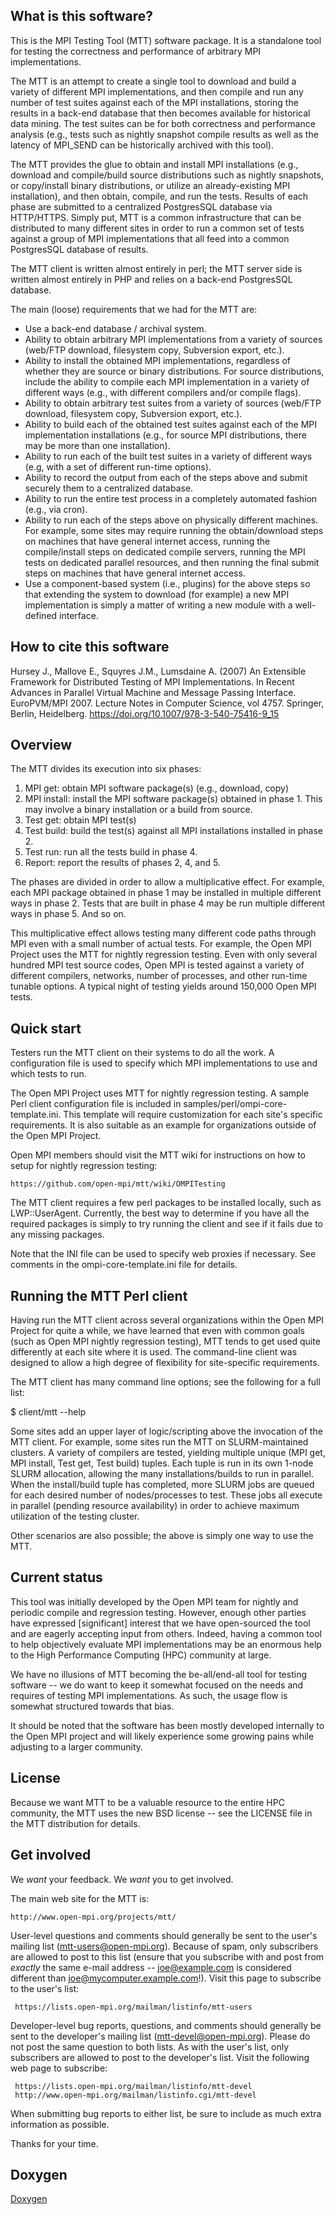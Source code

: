What is this software?
----------------------

This is the MPI Testing Tool (MTT) software package.  It is a
standalone tool for testing the correctness and performance of
arbitrary MPI implementations.

The MTT is an attempt to create a single tool to download and build a
variety of different MPI implementations, and then compile and run any
number of test suites against each of the MPI installations, storing
the results in a back-end database that then becomes available for
historical data mining.  The test suites can be for both correctness
and performance analysis (e.g., tests such as nightly snapshot compile
results as well as the latency of MPI_SEND can be historically
archived with this tool).

The MTT provides the glue to obtain and install MPI installations
(e.g., download and compile/build source distributions such as nightly
snapshots, or copy/install binary distributions, or utilize an
already-existing MPI installation), and then obtain, compile, and run
the tests.  Results of each phase are submitted to a centralized
PostgresSQL database via HTTP/HTTPS.  Simply put, MTT is a common
infrastructure that can be distributed to many different sites in
order to run a common set of tests against a group of MPI
implementations that all feed into a common PostgresSQL database of
results.

The MTT client is written almost entirely in perl; the MTT server side
is written almost entirely in PHP and relies on a back-end PostgresSQL
database.

The main (loose) requirements that we had for the MTT are:

- Use a back-end database / archival system.
- Ability to obtain arbitrary MPI implementations from a variety of
  sources (web/FTP download, filesystem copy, Subversion export,
  etc.).
- Ability to install the obtained MPI implementations, regardless of
  whether they are source or binary distributions.  For source
  distributions, include the ability to compile each MPI
  implementation in a variety of different ways (e.g., with different
  compilers and/or compile flags).
- Ability to obtain arbitrary test suites from a variety of sources
  (web/FTP download, filesystem copy, Subversion export, etc.).
- Ability to build each of the obtained test suites against each of
  the MPI implementation installations (e.g., for source MPI
  distributions, there may be more than one installation).
- Ability to run each of the built test suites in a variety of
  different ways (e.g, with a set of different run-time options).
- Ability to record the output from each of the steps above and
  submit securely them to a centralized database.
- Ability to run the entire test process in a completely automated
  fashion (e.g., via cron).
- Ability to run each of the steps above on physically different
  machines.  For example, some sites may require running the
  obtain/download steps on machines that have general internet access,
  running the compile/install steps on dedicated compile servers,
  running the MPI tests on dedicated parallel resources, and then
  running the final submit steps on machines that have general
  internet access.
- Use a component-based system (i.e., plugins) for the above steps so
  that extending the system to download (for example) a new MPI
  implementation is simply a matter of writing a new module with a
  well-defined interface.


How to cite this software
-------------------------
Hursey J., Mallove E., Squyres J.M., Lumsdaine A. (2007) An Extensible
Framework for Distributed Testing of MPI Implementations. In Recent
Advances in Parallel Virtual Machine and Message Passing Interface.
EuroPVM/MPI 2007. Lecture Notes in Computer Science, vol 4757. Springer,
Berlin, Heidelberg.
https://doi.org/10.1007/978-3-540-75416-9_15


Overview
--------

The MTT divides its execution into six phases:

1. MPI get: obtain MPI software package(s) (e.g., download, copy)
2. MPI install: install the MPI software package(s) obtained in phase 1.
   This may involve a binary installation or a build from source.
3. Test get: obtain MPI test(s)
4. Test build: build the test(s) against all MPI installations
   installed in phase 2.
5. Test run: run all the tests build in phase 4.
6. Report: report the results of phases 2, 4, and 5.

The phases are divided in order to allow a multiplicative effect.  For
example, each MPI package obtained in phase 1 may be installed in
multiple different ways in phase 2.  Tests that are built in phase 4
may be run multiple different ways in phase 5.  And so on.

This multiplicative effect allows testing many different code paths
through MPI even with a small number of actual tests.  For example,
the Open MPI Project uses the MTT for nightly regression testing.
Even with only several hundred MPI test source codes, Open MPI is
tested against a variety of different compilers, networks, number of
processes, and other run-time tunable options.  A typical night of
testing yields around 150,000 Open MPI tests.


Quick start
-----------

Testers run the MTT client on their systems to do all the work.  A
configuration file is used to specify which MPI implementations to use
and which tests to run.  

The Open MPI Project uses MTT for nightly regression testing.  A
sample Perl client configuration file is included in
samples/perl/ompi-core-template.ini.  This template will require
customization for each site's specific requirements.  It is also
suitable as an example for organizations outside of the Open MPI
Project.

Open MPI members should visit the MTT wiki for instructions on how to
setup for nightly regression testing:

    https://github.com/open-mpi/mtt/wiki/OMPITesting

The MTT client requires a few perl packages to be installed locally,
such as LWP::UserAgent.  Currently, the best way to determine if you
have all the required packages is simply to try running the client and
see if it fails due to any missing packages.

Note that the INI file can be used to specify web proxies if
necessary.  See comments in the ompi-core-template.ini file for
details.


Running the MTT Perl client
---------------------------

Having run the MTT client across several organizations within the Open
MPI Project for quite a while, we have learned that even with common
goals (such as Open MPI nightly regression testing), MTT tends to get
used quite differently at each site where it is used.  The
command-line client was designed to allow a high degree of flexibility
for site-specific requirements.

The MTT client has many command line options; see the following for a
full list:

$ client/mtt --help

Some sites add an upper layer of logic/scripting above the invocation
of the MTT client.  For example, some sites run the MTT on
SLURM-maintained clusters.  A variety of compilers are tested,
yielding multiple unique (MPI get, MPI install, Test get, Test build)
tuples.  Each tuple is run in its own 1-node SLURM allocation,
allowing the many installations/builds to run in parallel.  When the
install/build tuple has completed, more SLURM jobs are queued for each
desired number of nodes/processes to test.  These jobs all execute in
parallel (pending resource availability) in order to achieve maximum
utilization of the testing cluster.

Other scenarios are also possible; the above is simply one way to use
the MTT.


Current status
--------------

This tool was initially developed by the Open MPI team for nightly and
periodic compile and regression testing.  However, enough other
parties have expressed [significant] interest that we have open-sourced
the tool and are eagerly accepting input from others.  Indeed, having
a common tool to help objectively evaluate MPI implementations may be
an enormous help to the High Performance Computing (HPC) community at
large.

We have no illusions of MTT becoming the be-all/end-all tool for
testing software -- we do want to keep it somewhat focused on the
needs and requires of testing MPI implementations.  As such, the usage
flow is somewhat structured towards that bias.

It should be noted that the software has been mostly developed internally
to the Open MPI project and will likely experience some growing pains
while adjusting to a larger community.


License
-------

Because we want MTT to be a valuable resource to the entire HPC
community, the MTT uses the new BSD license -- see the LICENSE file in
the MTT distribution for details.


Get involved
------------

We *want* your feedback.  We *want* you to get involved.

The main web site for the MTT is:

    http://www.open-mpi.org/projects/mtt/

User-level questions and comments should generally be sent to the
user's mailing list (mtt-users@open-mpi.org).  Because of spam, only
subscribers are allowed to post to this list (ensure that you
subscribe with and post from *exactly* the same e-mail address --
joe@example.com is considered different than
joe@mycomputer.example.com!).  Visit this page to subscribe to the
user's list:

     https://lists.open-mpi.org/mailman/listinfo/mtt-users

Developer-level bug reports, questions, and comments should generally
be sent to the developer's mailing list (mtt-devel@open-mpi.org).
Please do not post the same question to both lists.  As with the
user's list, only subscribers are allowed to post to the developer's
list.  Visit the following web page to subscribe:

     https://lists.open-mpi.org/mailman/listinfo/mtt-devel
     http://www.open-mpi.org/mailman/listinfo.cgi/mtt-devel

When submitting bug reports to either list, be sure to include as much
extra information as possible.

Thanks for your time.

Doxygen
-------

[Doxygen](https://github.com/Jagaskak/mtt/dox/index.html)

